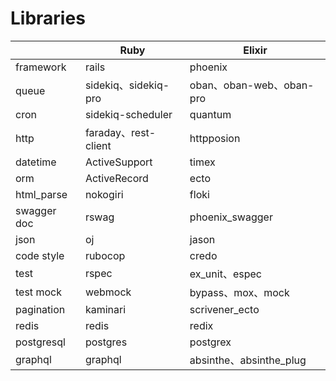 # Libraries

|  | Ruby | Elixir |
| --- | --- | --- |
| framework | rails | phoenix |
| queue | sidekiq、sidekiq-pro | oban、oban-web、oban-pro |
| cron | sidekiq-scheduler | quantum |
| http | faraday、rest-client | httpposion |
| datetime | ActiveSupport | timex |
| orm | ActiveRecord | ecto |
| html_parse | nokogiri | floki |
| swagger doc | rswag | phoenix_swagger |
| json | oj | jason |
| code style | rubocop | credo |
| test | rspec | ex_unit、espec |
| test mock | webmock | bypass、mox、mock |
| pagination | kaminari | scrivener_ecto |
| redis | redis | redix |
| postgresql | postgres | postgrex |
| graphql | graphql | absinthe、absinthe_plug |
